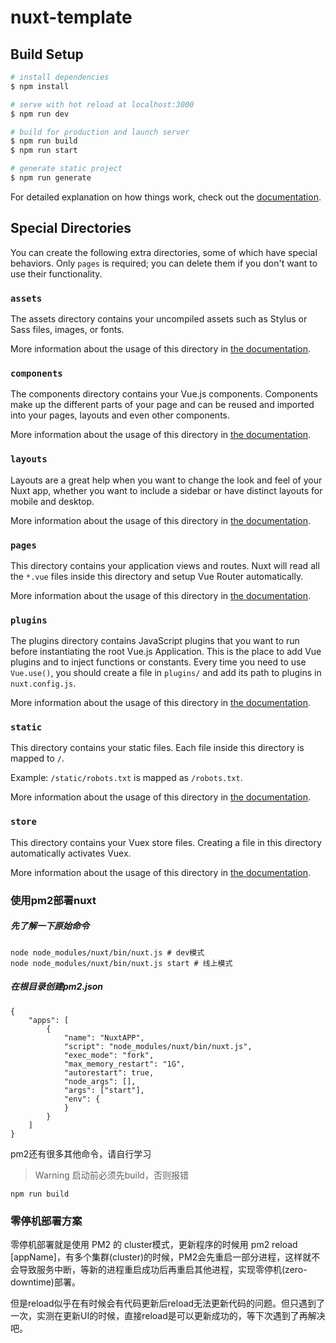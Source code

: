 # nuxt-template

## Build Setup

```bash
# install dependencies
$ npm install

# serve with hot reload at localhost:3000
$ npm run dev

# build for production and launch server
$ npm run build
$ npm run start

# generate static project
$ npm run generate
```

For detailed explanation on how things work, check out the [documentation](https://nuxtjs.org).

## Special Directories

You can create the following extra directories, some of which have special behaviors. Only `pages` is required; you can delete them if you don't want to use their functionality.

### `assets`

The assets directory contains your uncompiled assets such as Stylus or Sass files, images, or fonts.

More information about the usage of this directory in [the documentation](https://nuxtjs.org/docs/2.x/directory-structure/assets).

### `components`

The components directory contains your Vue.js components. Components make up the different parts of your page and can be reused and imported into your pages, layouts and even other components.

More information about the usage of this directory in [the documentation](https://nuxtjs.org/docs/2.x/directory-structure/components).

### `layouts`

Layouts are a great help when you want to change the look and feel of your Nuxt app, whether you want to include a sidebar or have distinct layouts for mobile and desktop.

More information about the usage of this directory in [the documentation](https://nuxtjs.org/docs/2.x/directory-structure/layouts).


### `pages`

This directory contains your application views and routes. Nuxt will read all the `*.vue` files inside this directory and setup Vue Router automatically.

More information about the usage of this directory in [the documentation](https://nuxtjs.org/docs/2.x/get-started/routing).

### `plugins`

The plugins directory contains JavaScript plugins that you want to run before instantiating the root Vue.js Application. This is the place to add Vue plugins and to inject functions or constants. Every time you need to use `Vue.use()`, you should create a file in `plugins/` and add its path to plugins in `nuxt.config.js`.

More information about the usage of this directory in [the documentation](https://nuxtjs.org/docs/2.x/directory-structure/plugins).

### `static`

This directory contains your static files. Each file inside this directory is mapped to `/`.

Example: `/static/robots.txt` is mapped as `/robots.txt`.

More information about the usage of this directory in [the documentation](https://nuxtjs.org/docs/2.x/directory-structure/static).

### `store`

This directory contains your Vuex store files. Creating a file in this directory automatically activates Vuex.

More information about the usage of this directory in [the documentation](https://nuxtjs.org/docs/2.x/directory-structure/store).



### 使用pm2部署nuxt
##### 先了解一下原始命令

```
node node_modules/nuxt/bin/nuxt.js # dev模式
node node_modules/nuxt/bin/nuxt.js start # 线上模式
```
##### 在根目录创建pm2.json
```
{
    "apps": [
        {
            "name": "NuxtAPP",
            "script": "node_modules/nuxt/bin/nuxt.js",
            "exec_mode": "fork",
            "max_memory_restart": "1G",
            "autorestart": true,
            "node_args": [],
            "args": ["start"],
            "env": {
            }
        }
    ]
}
```
 pm2还有很多其他命令，请自行学习

 > Warning 启动前必须先build，否则报错
```
npm run build
```


### 零停机部署方案

零停机部署就是使用 PM2 的 cluster模式，更新程序的时候用 pm2 reload [appName]，有多个集群(cluster)的时候，PM2会先重启一部分进程，这样就不会导致服务中断，等新的进程重启成功后再重启其他进程，实现零停机(zero-downtime)部署。

但是reload似乎在有时候会有代码更新后reload无法更新代码的问题。但只遇到了一次，实测在更新UI的时候，直接reload是可以更新成功的，等下次遇到了再解决吧。


